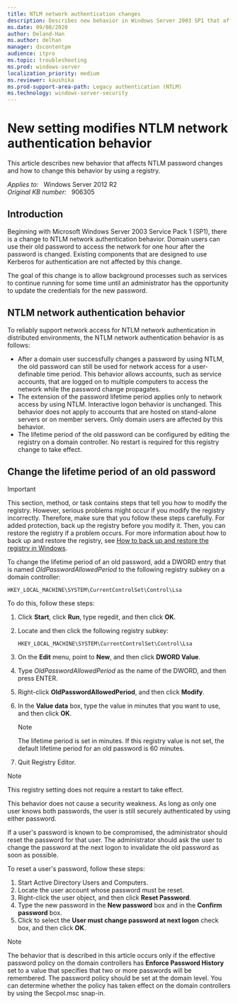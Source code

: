 ```yaml
---
title: NTLM network authentication changes
description: Describes new behavior in Windows Server 2003 SP1 that affects NTLM password changes. After you install the service pack, domain users can change a password and still use their old password to authenticate. This setting can be changed in the registry.
ms.date: 09/08/2020
author: Deland-Han
ms.author: delhan
manager: dscontentpm
audience: itpro
ms.topic: troubleshooting
ms.prod: windows-server
localization_priority: medium
ms.reviewer: kaushika
ms.prod-support-area-path: Legacy authentication (NTLM)
ms.technology: windows-server-security
---
```

# New setting modifies NTLM network authentication behavior

This article describes new behavior that affects NTLM password changes and how to change this behavior by using a registry.

_Applies to:_ &nbsp; Windows Server 2012 R2  
_Original KB number:_ &nbsp; 906305

## Introduction

Beginning with Microsoft Windows Server 2003 Service Pack 1 (SP1), there is a change to NTLM network authentication behavior. Domain users can use their old password to access the network for one hour after the password is changed. Existing components that are designed to use Kerberos for authentication are not affected by this change.

The goal of this change is to allow background processes such as services to continue running for some time until an administrator has the opportunity to update the credentials for the new password.

## NTLM network authentication behavior

To reliably support network access for NTLM network authentication in distributed environments, the NTLM network authentication behavior is as follows:

- After a domain user successfully changes a password by using NTLM, the old password can still be used for network access for a user-definable time period. This behavior allows accounts, such as service accounts, that are logged on to multiple computers to access the network while the password change propagates.
- The extension of the password lifetime period applies only to network access by using NTLM. Interactive logon behavior is unchanged. This behavior does not apply to accounts that are hosted on stand-alone servers or on member servers. Only domain users are affected by this behavior.
- The lifetime period of the old password can be configured by editing the registry on a domain controller. No restart is required for this registry change to take effect.

## Change the lifetime period of an old password

> [!IMPORTANT]
> This section, method, or task contains steps that tell you how to modify the registry. However, serious problems might occur if you modify the registry incorrectly. Therefore, make sure that you follow these steps carefully. For added protection, back up the registry before you modify it. Then, you can restore the registry if a problem occurs. For more information about how to back up and restore the registry, see [How to back up and restore the registry in Windows](https://support.microsoft.com/help/322756).  

To change the lifetime period of an old password, add a DWORD entry that is named *OldPasswordAllowedPeriod* to the following registry subkey on a domain controller:

`HKEY_LOCAL_MACHINE\SYSTEM\CurrentControlSet\Control\Lsa`  

To do this, follow these steps:

1. Click **Start**, click **Run**, type regedit, and then click **OK**.
2. Locate and then click the following registry subkey:

    `HKEY_LOCAL_MACHINE\SYSTEM\CurrentControlSet\Control\Lsa`  

3. On the **Edit** menu, point to **New**, and then click **DWORD Value**.
4. Type *OldPasswordAllowedPeriod* as the name of the DWORD, and then press ENTER.
5. Right-click **OldPasswordAllowedPeriod**, and then click **Modify**.
6. In the **Value data** box, type the value in minutes that you want to use, and then click **OK**.

    > [!NOTE]
    > The lifetime period is set in minutes. If this registry value is not set, the default lifetime period for an old password is 60 minutes.

7. Quit Registry Editor.

> [!NOTE]
> This registry setting does not require a restart to take effect.
>
> This behavior does not cause a security weakness. As long as only one user knows both passwords, the user is still securely authenticated by using either password.

If a user's password is known to be compromised, the administrator should reset the password for that user. The administrator should ask the user to change the password at the next logon to invalidate the old password as soon as possible.

To reset a user's password, follow these steps:

1. Start Active Directory Users and Computers.
2. Locate the user account whose password must be reset.
3. Right-click the user object, and then click **Reset Password**.
4. Type the new password in the **New password** box and in the **Confirm password** box.
5. Click to select the **User must change password at next logon** check box, and then click **OK**.

> [!NOTE]
> The behavior that is described in this article occurs only if the effective password policy on the domain controllers has **Enforce Password History** set to a value that specifies that two or more passwords will be remembered. The password policy should be set at the domain level. You can determine whether the policy has taken effect on the domain controllers by using the Secpol.msc snap-in.
